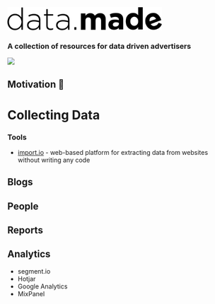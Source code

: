 <img src="logo.png" width="350"/>

### A collection of resources for data driven advertisers

![](https://img.shields.io/badge/version-0.1-blue.svg)

## Motivation :crystal_ball:

# Collecting Data

### Tools

- [import.io](https://www.import.io/) - web-based platform for extracting data from websites without writing any code

## Blogs

## People

## Reports

## Analytics

- segment.io
- Hotjar
- Google Analytics
- MixPanel

